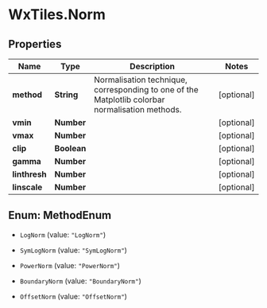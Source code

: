 # WxTiles.Norm

## Properties
Name | Type | Description | Notes
------------ | ------------- | ------------- | -------------
**method** | **String** | Normalisation technique, corresponding to one of the Matplotlib colorbar normalisation methods. | [optional] 
**vmin** | **Number** |  | [optional] 
**vmax** | **Number** |  | [optional] 
**clip** | **Boolean** |  | [optional] 
**gamma** | **Number** |  | [optional] 
**linthresh** | **Number** |  | [optional] 
**linscale** | **Number** |  | [optional] 


<a name="MethodEnum"></a>
## Enum: MethodEnum


* `LogNorm` (value: `"LogNorm"`)

* `SymLogNorm` (value: `"SymLogNorm"`)

* `PowerNorm` (value: `"PowerNorm"`)

* `BoundaryNorm` (value: `"BoundaryNorm"`)

* `OffsetNorm` (value: `"OffsetNorm"`)




